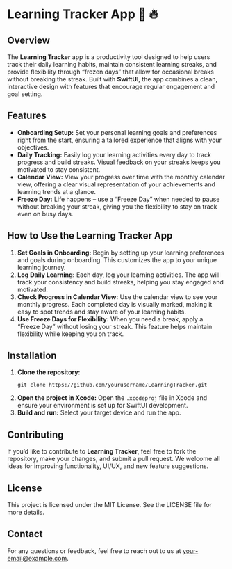 <!DOCTYPE html>
<html lang="en">
<head>
    <meta charset="UTF-8">
    <meta name="viewport" content="width=device-width, initial-scale=1.0">
    <title>Learning Tracker App 📖 🔥</title>
</head>
<body>

<h1>Learning Tracker App 📖 🔥</h1>

<h2>Overview</h2>
<p>
    The <strong>Learning Tracker</strong> app is a productivity tool designed to help users track their daily learning habits, maintain consistent learning streaks, and provide flexibility through “frozen days” that allow for occasional breaks without breaking the streak. Built with <strong>SwiftUI</strong>, the app combines a clean, interactive design with features that encourage regular engagement and goal setting.
</p>

<h2>Features</h2>
<ul>
    <li><strong>Onboarding Setup:</strong> Set your personal learning goals and preferences right from the start, ensuring a tailored experience that aligns with your objectives.</li>
    <li><strong>Daily Tracking:</strong> Easily log your learning activities every day to track progress and build streaks. Visual feedback on your streaks keeps you motivated to stay consistent.</li>
    <li><strong>Calendar View:</strong> View your progress over time with the monthly calendar view, offering a clear visual representation of your achievements and learning trends at a glance.</li>
    <li><strong>Freeze Day:</strong> Life happens – use a “Freeze Day” when needed to pause without breaking your streak, giving you the flexibility to stay on track even on busy days.</li>
</ul>

<h2>How to Use the Learning Tracker App</h2>
<ol>
    <li><strong>Set Goals in Onboarding:</strong> Begin by setting up your learning preferences and goals during onboarding. This customizes the app to your unique learning journey.</li>
    <li><strong>Log Daily Learning:</strong> Each day, log your learning activities. The app will track your consistency and build streaks, helping you stay engaged and motivated.</li>
    <li><strong>Check Progress in Calendar View:</strong> Use the calendar view to see your monthly progress. Each completed day is visually marked, making it easy to spot trends and stay aware of your learning habits.</li>
    <li><strong>Use Freeze Days for Flexibility:</strong> When you need a break, apply a “Freeze Day” without losing your streak. This feature helps maintain flexibility while keeping you on track.</li>
</ol>

<h2>Installation</h2>
<ol>
    <li><strong>Clone the repository:</strong>
        <pre><code>git clone https://github.com/yourusername/LearningTracker.git</code></pre>
    </li>
    <li><strong>Open the project in Xcode:</strong> Open the <code>.xcodeproj</code> file in Xcode and ensure your environment is set up for SwiftUI development.</li>
    <li><strong>Build and run:</strong> Select your target device and run the app.</li>
</ol>

<h2>Contributing</h2>
<p>
    If you’d like to contribute to <strong>Learning Tracker</strong>, feel free to fork the repository, make your changes, and submit a pull request. We welcome all ideas for improving functionality, UI/UX, and new feature suggestions.
</p>

<h2>License</h2>
<p>
    This project is licensed under the MIT License. See the LICENSE file for more details.
</p>

<h2>Contact</h2>
<p>
    For any questions or feedback, feel free to reach out to us at <a href="mailto:your-email@example.com">your-email@example.com</a>.
</p>

</body>
</html>
